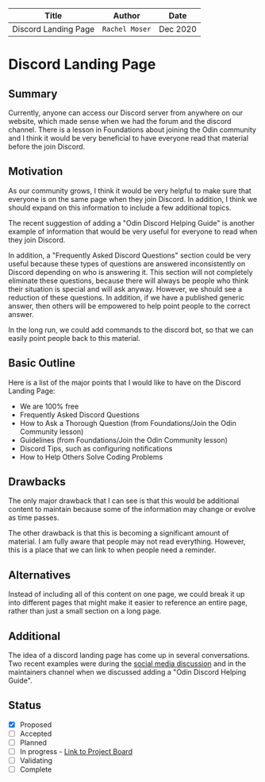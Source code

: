 | Title | Author | Date |
| --- | --- | --- |
| Discord Landing Page | `Rachel Moser` | Dec 2020 |

# Discord Landing Page

## Summary

Currently, anyone can access our Discord server from anywhere on our website, which made sense when we had the forum and the discord channel. There is a lesson in Foundations about joining the Odin community and I think it would be very beneficial to have everyone read that material before the join Discord. 

## Motivation

As our community grows, I think it would be very helpful to make sure that everyone is on the same page when they join Discord. In addition, I think we should expand on this information to include a few additional topics.

The recent suggestion of adding a "Odin Discord Helping Guide" is another example of information that would be very useful for everyone to read when they join Discord. 

In addition, a "Frequently Asked Discord Questions" section could be very useful because these types of questions are answered inconsistently on Discord depending on who is answering it. This section will not completely eliminate these questions, because there will always be people who think their situation is special and will ask anyway. However, we should see a reduction of these questions. In addition, if we have a published generic answer, then others will be empowered to help point people to the correct answer.

In the long run, we could add commands to the discord bot, so that we can easily point people back to this material.

## Basic Outline
Here is a list of the major points that I would like to have on the Discord Landing Page:
- We are 100% free
- Frequently Asked Discord Questions
- How to Ask a Thorough Question (from Foundations/Join the Odin Community lesson)
- Guidelines (from Foundations/Join the Odin Community lesson)
- Discord Tips, such as configuring notifications
- How to Help Others Solve Coding Problems

## Drawbacks

The only major drawback that I can see is that this would be additional content to maintain because some of the information may change or evolve as time passes.

The other drawback is that this is becoming a significant amount of material. I am fully aware that people may not read everything. However, this is a place that we can link to when people need a reminder.

## Alternatives

Instead of including all of this content on one page, we could break it up into different pages that might make it easier to reference an entire page, rather than just a small section on a long page.

## Additional

The idea of a discord landing page has come up in several conversations. Two recent examples were during the [social media discussion](https://github.com/TheOdinProject/discussions/issues/43) and in the maintainers channel when we discussed adding a "Odin Discord Helping Guide".

## Status
- [x] Proposed
- [ ] Accepted
- [ ] Planned
- [ ] In progress - [Link to Project Board](https;//github.com)
- [ ] Validating
- [ ] Complete
